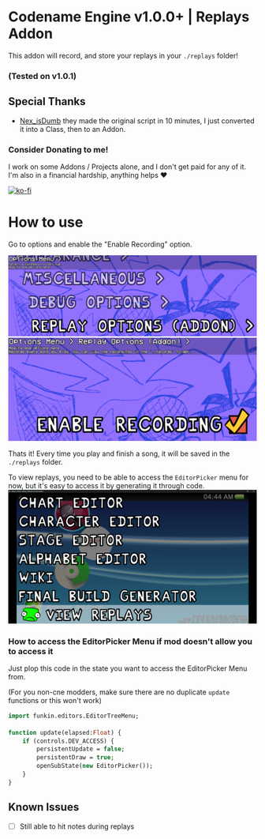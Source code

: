 # Codename Engine v1.0.0+ | Replays Addon
This addon will record, and store your replays in your `./replays` folder!
### (Tested on v1.0.1)
## Special Thanks
- [Nex_isDumb](https://linktr.ee/just_nex) they made the original script in 10 minutes, I just converted it into a Class, then to an Addon.


### Consider Donating to me!
I work on some Addons / Projects alone, and I don't get paid for any of it.
<br>I'm also in a financial hardship, anything helps ❤️

[![ko-fi](https://ko-fi.com/img/githubbutton_sm.svg)](https://ko-fi.com/X8X4PZBTA)

# How to use
Go to options and enable the "Enable Recording" option.

![Option saying "Replay Options (Addon)](./github/addon_option.png)
![Option saying "Enable Recording", and it's checked](./github/settings.png)

Thats it! Every time you play and finish a song, it will be saved in the `./replays` folder.

To view replays, you need to be able to access the `EditorPicker` menu for now, but it's easy to access it by generating it through code.
![Yahya's Hand Colding Collection LEAK!!11!!!!111! (and the EditorPicker Menu being shown off with the `'View Replays' at the bottom)](./github/editor_picker.png)

### How to access the EditorPicker Menu if mod doesn't allow you to access it
Just plop this code in the state you want to access the EditorPicker Menu from.

(For you non-cne modders, make sure there are no duplicate `update` functions or this won't work)
```haxe
import funkin.editors.EditorTreeMenu;

function update(elapsed:Float) {
    if (controls.DEV_ACCESS) {
        persistentUpdate = false;
        persistentDraw = true;
        openSubState(new EditorPicker());
    }
}
```
## Known Issues
- [ ] Still able to hit notes during replays